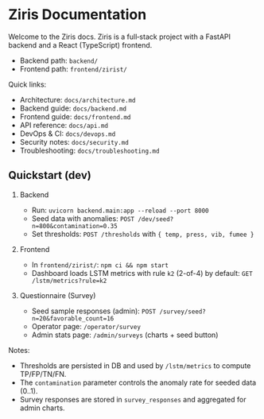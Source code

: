 # Ziris Documentation

Welcome to the Ziris docs. Ziris is a full‑stack project with a FastAPI backend and a React (TypeScript) frontend.

- Backend path: `backend/`
- Frontend path: `frontend/zirist/`

Quick links:
- Architecture: `docs/architecture.md`
- Backend guide: `docs/backend.md`
- Frontend guide: `docs/frontend.md`
- API reference: `docs/api.md`
- DevOps & CI: `docs/devops.md`
- Security notes: `docs/security.md`
- Troubleshooting: `docs/troubleshooting.md`

## Quickstart (dev)
1. Backend
   - Run: `uvicorn backend.main:app --reload --port 8000`
   - Seed data with anomalies: `POST /dev/seed?n=800&contamination=0.35`
   - Set thresholds: `POST /thresholds` with `{ temp, press, vib, fumee }`
2. Frontend
   - In `frontend/zirist/`: `npm ci && npm start`
   - Dashboard loads LSTM metrics with rule `k2` (2-of-4) by default: `GET /lstm/metrics?rule=k2`

3. Questionnaire (Survey)
   - Seed sample responses (admin): `POST /survey/seed?n=20&favorable_count=16`
   - Operator page: `/operator/survey`
   - Admin stats page: `/admin/surveys` (charts + seed button)

Notes:
- Thresholds are persisted in DB and used by `/lstm/metrics` to compute TP/FP/TN/FN.
- The `contamination` parameter controls the anomaly rate for seeded data (0..1).
- Survey responses are stored in `survey_responses` and aggregated for admin charts.


